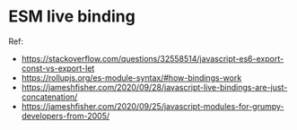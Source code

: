 # ESM live binding

Ref: 

- https://stackoverflow.com/questions/32558514/javascript-es6-export-const-vs-export-let 
- https://rollupjs.org/es-module-syntax/#how-bindings-work
- https://jameshfisher.com/2020/09/28/javascript-live-bindings-are-just-concatenation/
- https://jameshfisher.com/2020/09/25/javascript-modules-for-grumpy-developers-from-2005/

